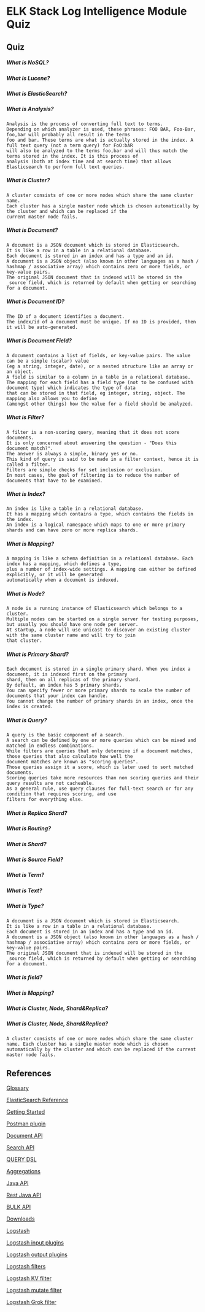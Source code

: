 # ELK Stack Log Intelligence Module Quiz

## Quiz
#####  What is NoSQL?

#####  What is Lucene?
#####  What is ElasticSearch?
#####  What is Analysis?
    Analysis is the process of converting full text to terms. 
    Depending on which analyzer is used, these phrases: FOO BAR, Foo-Bar, foo,bar will probably all result in the terms 
    foo and bar. These terms are what is actually stored in the index. A full text query (not a term query) for FoO:bAR 
    will also be analyzed to the terms foo,bar and will thus match the terms stored in the index. It is this process of 
    analysis (both at index time and at search time) that allows Elasticsearch to perform full text queries.
#####  What is Cluster?
    A cluster consists of one or more nodes which share the same cluster name.
    Each cluster has a single master node which is chosen automatically by the cluster and which can be replaced if the 
    current master node fails.
#####  What is Document?
    A document is a JSON document which is stored in Elasticsearch. 
    It is like a row in a table in a relational database. 
    Each document is stored in an index and has a type and an id. 
    A document is a JSON object (also known in other languages as a hash / hashmap / associative array) which contains zero or more fields, or key-value pairs. 
    The original JSON document that is indexed will be stored in the _source field, which is returned by default when getting or searching for a document.
#####  What is Document ID?
    The ID of a document identifies a document. 
    The index/id of a document must be unique. If no ID is provided, then it will be auto-generated. 
#####  What is Document Field?
    A document contains a list of fields, or key-value pairs. The value can be a simple (scalar) value 
    (eg a string, integer, date), or a nested structure like an array or an object. 
    A field is similar to a column in a table in a relational database. 
    The mapping for each field has a field type (not to be confused with document type) which indicates the type of data
    that can be stored in that field, eg integer, string, object. The mapping also allows you to define 
    (amongst other things) how the value for a field should be analyzed.
#####  What is Filter?
    A filter is a non-scoring query, meaning that it does not score documents. 
    It is only concerned about answering the question - "Does this document match?". 
    The answer is always a simple, binary yes or no. 
    This kind of query is said to be made in a filter context, hence it is called a filter. 
    Filters are simple checks for set inclusion or exclusion. 
    In most cases, the goal of filtering is to reduce the number of documents that have to be examined.
#####  What is Index?
    An index is like a table in a relational database. 
    It has a mapping which contains a type, which contains the fields in the index. 
    An index is a logical namespace which maps to one or more primary shards and can have zero or more replica shards.
#####  What is Mapping?
    A mapping is like a schema definition in a relational database. Each index has a mapping, which defines a type, 
    plus a number of index-wide settings. A mapping can either be defined explicitly, or it will be generated 
    automatically when a document is indexed.
#####  What is Node?
    A node is a running instance of Elasticsearch which belongs to a cluster. 
    Multiple nodes can be started on a single server for testing purposes, but usually you should have one node per server. 
    At startup, a node will use unicast to discover an existing cluster with the same cluster name and will try to join 
    that cluster.
#####  What is Primary Shard?
    Each document is stored in a single primary shard. When you index a document, it is indexed first on the primary 
    shard, then on all replicas of the primary shard.
    By default, an index has 5 primary shards. 
    You can specify fewer or more primary shards to scale the number of documents that your index can handle. 
    You cannot change the number of primary shards in an index, once the index is created. 
#####  What is Query?
    A query is the basic component of a search. 
    A search can be defined by one or more queries which can be mixed and matched in endless combinations. 
    While filters are queries that only determine if a document matches, those queries that also calculate how well the 
    document matches are known as "scoring queries". 
    Those queries assign it a score, which is later used to sort matched documents. 
    Scoring queries take more resources than non scoring queries and their query results are not cacheable. 
    As a general rule, use query clauses for full-text search or for any condition that requires scoring, and use 
    filters for everything else.
#####  What is Replica Shard?
#####  What is Routing?
#####  What is Shard?
#####  What is Source Field?
#####  What is Term?
#####  What is Text?
#####  What is Type?
    A document is a JSON document which is stored in Elasticsearch. 
    It is like a row in a table in a relational database. 
    Each document is stored in an index and has a type and an id. 
    A document is a JSON object (also known in other languages as a hash / hashmap / associative array) which contains zero or more fields, or key-value pairs. 
    The original JSON document that is indexed will be stored in the _source field, which is returned by default when getting or searching for a document.
#####  What is field?
#####  What is Mapping?
#####  What is Cluster, Node, Shard&Replica?
    
##### What is Cluster, Node, Shard&Replica?
    A cluster consists of one or more nodes which share the same cluster name. Each cluster has a single master node which is chosen automatically by the cluster and which can be replaced if the current master node fails.

## References

[Glossary](https://www.elastic.co/guide/en/elasticsearch/reference/current/glossary.html)

[ElasticSearch Reference](https://www.elastic.co/guide/en/elasticsearch/reference/current/index.html)

[Getting Started](https://www.elastic.co/guide/en/elasticsearch/reference/current/getting-started.html)

[Postman plugin](https://chrome.google.com/webstore/detail/postman/fhbjgbiflinjbdggehcddcbncdddomop?hl=en)

[Document API](https://www.elastic.co/guide/en/elasticsearch/reference/current/docs.html)

[Search API](https://www.elastic.co/guide/en/elasticsearch/reference/current/search.html)

[QUERY DSL](https://www.elastic.co/guide/en/elasticsearch/reference/current/query-dsl.html)

[Aggregations](https://www.elastic.co/guide/en/elasticsearch/reference/current/search-aggregations.html)

[Java API](https://www.elastic.co/guide/en/elasticsearch/client/java-api/current/index.html)

[Rest Java API](https://www.elastic.co/guide/en/elasticsearch/client/java-rest/current/index.html)

[BULK API](https://www.elastic.co/guide/en/elasticsearch/client/java-api/current/java-docs-bulk.html)

[Downloads](https://www.elastic.co/downloads)

[Logstash ](https://www.elastic.co/guide/en/logstash/current/index.html)

[Logstash input plugins](https://www.elastic.co/guide/en/logstash/current/input-plugins.html)

[Logstash output plugins](https://www.elastic.co/guide/en/logstash/current/output-plugins.html)

[Logstash filters](https://www.elastic.co/guide/en/logstash/current/filter-plugins.html)

[Logstash KV filter](https://www.elastic.co/guide/en/logstash/current/plugins-filters-kv.html)

[Logstash mutate filter](https://www.elastic.co/guide/en/logstash/current/plugins-filters-mutate.html)

[Logstash Grok filter](https://www.elastic.co/guide/en/logstash/current/plugins-filters-grok.html)
